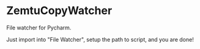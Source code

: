 # ZemtuCopyWatcher

File watcher for Pycharm. 

Just import into "File Watcher", setup the path to script, and you are done!
